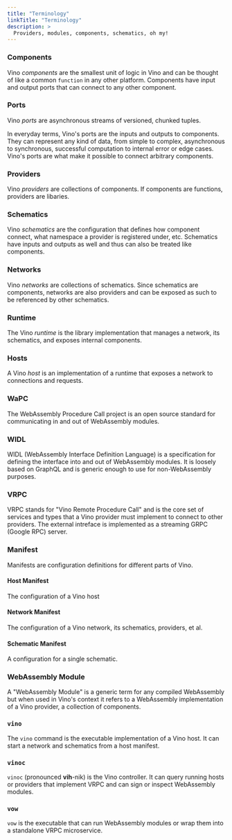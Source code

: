 ```yaml
---
title: "Terminology"
linkTitle: "Terminology"
description: >
  Providers, modules, components, schematics, oh my!
---
```


### Components

Vino _components_ are the smallest unit of logic in Vino and can be thought of like a common `function` in any other platform. Components have input and output ports that can connect to any other component.

### Ports

Vino _ports_ are asynchronous streams of versioned, chunked tuples.

In everyday terms, Vino's ports are the inputs and outputs to components. They can represent any kind of data, from simple to complex, asynchronous to synchronous, successful computation to internal error or edge cases. Vino's ports are what make it possible to connect arbitrary components.

### Providers

Vino _providers_ are collections of components. If components are functions, providers are libaries.

### Schematics

Vino _schematics_ are the configuration that defines how component connect, what namespace a provider is registered under, etc. Schematics have inputs and outputs as well and thus can also be treated like components.

### Networks

Vino _networks_ are collections of schematics. Since schematics are components, networks are also providers and can be exposed as such to be referenced by other schematics.

### Runtime

The Vino _runtime_ is the library implementation that manages a network, its schematics, and exposes internal components.

### Hosts

A Vino _host_ is an implementation of a runtime that exposes a network to connections and requests.

### WaPC

The WebAssembly Procedure Call project is an open source standard for communicating in and out of WebAssembly modules.

### WIDL

WIDL (WebAssembly Interface Definition Language) is a specification for defining the interface into and out of WebAssembly modules. It is loosely based on GraphQL and is generic enough to use for non-WebAssembly purposes.

### VRPC

VRPC stands for "Vino Remote Procedure Call" and is the core set of services and types that a Vino provider must implement to connect to other providers. The external intreface is implemented as a streaming GRPC (Google RPC) server.

### Manifest

Manifests are configuration definitions for different parts of Vino.

#### Host Manifest

The configuration of a Vino host

#### Network Manifest

The configuration of a Vino network, its schematics, providers, et al.

#### Schematic Manifest

A configuration for a single schematic.

### WebAssembly Module

A "WebAssembly Module" is a generic term for any compiled WebAssembly but when used in Vino's context it refers to a WebAssembly implementation of a Vino provider, a collection of components.

### `vino`

The `vino` command is the executable implementation of a Vino host. It can start a network and schematics from a host manifest.

### `vinoc`

`vinoc` (pronounced **vih**-nik) is the Vino controller. It can query running hosts or providers that implement VRPC and can sign or inspect WebAssembly modules.

### `vow`

`vow` is the executable that can run WebAssembly modules or wrap them into a standalone VRPC microservice.
